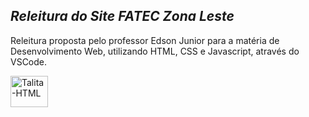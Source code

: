 ## *Releitura do Site FATEC Zona Leste*

<div> 
  <p> Releitura proposta pelo professor Edson Junior para a matéria de Desenvolvimento Web, utilizando HTML, CSS e Javascript, através do VSCode. </p>
   <img align="center" alt="Talita-HTML" height="50" width="60" src="  https://th.bing.com/th/id/R.9c87cb51791636bfc2494063ce646f69?rik=D26Gz6eeTSAOaw&riu=http%3a%2f%2ffateczl.edu.br%2fengetec%2fimagem%2fFATEC_ZONA_LESTE.png&ehk=yg%2bIufOELz7Vbm4fmido684OlulqfZDQg3uLKrZNaTE%3d&risl=&pid=ImgRaw&r=0">

</div>
  
